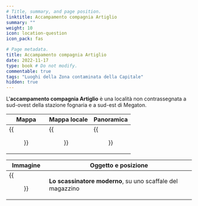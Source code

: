 ```yaml
---
# Title, summary, and page position.
linktitle: Accampamento compagnia Artiglio
summary: ""
weight: 10
icon: location-question
icon_pack: fas

# Page metadata.
title: Accampamento compagnia Artiglio
date: 2022-11-17
type: book # Do not modify.
commentable: true
tags: "Luoghi della Zona contaminata della Capitale"
hidden: true
---
```


<div class="fo3">


L'**accampamento compagnia Artiglio** è una località non contrassegnata a sud-ovest della stazione fognaria e a sud-est di Megaton.

| Mappa                            | Mappa locale                         | Panoramica                   |
| -------------------------------- | ------------------------------------ | ---------------------------- |
| {{<figure src="fo3/Talon_Company_Camp_loc.webp">}} | {{<figure src="fo3/Talon_Company_camp_loc_map.webp">}} | {{<figure src="fo3/Talon_Company_camp.webp">}} |


| Immagine                                     | Oggetto e posizione                                                                                               |
| -------------------------------------------- | ----------------------------------------------------------------------------------------------------------------- |
| {{<figure src="fo3/Tumblers_Today_Talon_Company_camp.webp">}}  | **Lo scassinatore moderno**, su uno scaffale del magazzino |


</div>

